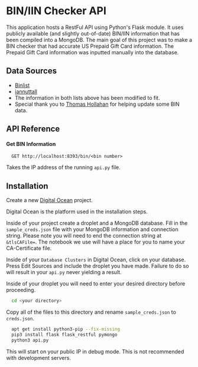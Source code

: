 
# BIN/IIN Checker API

This application hosts a RestFul API using Python's Flask module. It uses publicly available
(and slightly out-of-date) BIN/IIN information that has been compiled into a MongoDB. The 
main goal of this project was to make a BIN checker that had accurate US Prepaid Gift Card
information. The Prepaid Gift Card information was inputted manually into the database.

## Data Sources

 - [Binlist](https://github.com/binlist)
 - [iannuttall](https://github.com/iannuttall/binlist-data)
 - The information in both lists above has been modified to fit.
 - Special thank you to [Thomas Hollahan](https://github.com/Uniqxe/) for helping update some BIN data.

## API Reference

#### Get BIN Information

```http
  GET http://localhost:8393/bin/<bin number>
```

Takes the IP address of the running `api.py` file. 


## Installation

Create a new [Digital Ocean]('https://cloud.digitalocean.com/) project.

Digital Ocean is the platform used in the installation steps. 

Inside of your project create a droplet and a MongoDB database. Fill in the `sample_creds.json`
file with your MongoDB information and connection string. Please note you will need to end
the connection string at `&tlsCAFile=`. The notebook we use will have a place for you to
name your CA-Certificate file. 

Inside of your `Database Clusters` in Digital Ocean, click on your database. Press Edit Sources
and include the droplet you have made. Failure to do so will result in your `api.py` never 
yielding a result.

Inside of your droplet you will need to enter your desired directory before proceeding.
```bash
  cd <your directory>
```
Copy all of the files to this directory and rename `sample_creds.json` to `creds.json`.
```bash
  apt get install python3-pip --fix-missing
  pip3 install flask flask_restful pymongo
  python3 api.py
```
This will start on your public IP in debug mode. This is not recommended with development servers.
    

